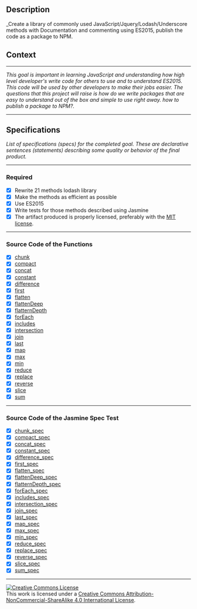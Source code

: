 ## Description

_Create a library of commonly used JavaScript/Jquery/Lodash/Underscore methods with Documentation and commenting using ES2015, publish the code as a package to NPM.
## Context

---

_This goal is important in learning JavaScript and understanding how high level developer's write code for others to use and to understand ES2015.  This code will be used by other developers to make their jobs easier. The questions that this project will raise is how do we write packages that are easy to understand out of the box and simple to use right away. how to publish a package to NPM?._

---

## Specifications

_List of specifications (specs) for the completed goal. These are declarative sentences (statements) describing some quality or behavior of the final product._

---

### Required

- [X] Rewrite 21 methods lodash library 
- [X] Make the methods as efficient as possible  
- [X] Use ES2015
- [X] Write tests for those methods described using Jasmine
- [X] The artifact produced is properly licensed, preferably with the [MIT license][mit-license].

---

### Source Code of the Functions

- [X] [chunk](.lib/chunk.js)
- [X] [compact](.lib/compact.js)
- [X] [concat](.lib/concat.js)
- [X] [constant](.lib/constant.js)
- [X] [difference](.lib/difference.js)
- [X] [first](.lib/first.js)
- [X] [flatten](.lib/flatten.js)
- [X] [flattenDeep](.lib/flattenDeep.js)
- [X] [flatternDepth](.lib/flatternDepth.js)
- [X] [forEach](.lib/forEach.js)
- [X] [includes](.lib/includes.js)
- [X] [intersection](.lib/intersection.js)
- [X] [join](.lib/join.js)
- [X] [last](.lib/last.js)
- [X] [map](.lib/map.js)
- [X] [max](.lib/max.js)
- [X] [min](.lib/min.js)
- [X] [reduce](.lib/reduce.js)
- [X] [replace](.lib/replace.js)
- [X] [reverse](.lib/reverse.js)
- [X] [slice](.lib/slice.js)
- [X] [sum](.lib/sum.js)

---

### Source Code of the Jasmine Spec Test

- [X] [chunk_spec](.spec/chunk_spec.js)
- [X] [compact_spec](.spec/compact_spec.js)
- [X] [concat_spec](.spec/concat_spec.js)
- [X] [constant_spec](.spec/constant_spec.js)
- [X] [difference_spec](.spec/difference_spec.js)
- [X] [first_spec](.spec/first_spec.js)
- [X] [flatten_spec](.spec/flatten_spec.js)
- [X] [flattenDeep_spec](.spec/flattenDeep_spec.js)
- [X] [flatternDepth_spec](.spec/flatternDepth_spec.js)
- [X] [forEach_spec](.spec/forEach_spec.js)
- [X] [includes_spec](.spec/includes_spec.js)
- [X] [intersection_spec](.spec/intersection_spec.js)
- [X] [join_spec](.spec/join_spec.js)
- [X] [last_spec](.spec/last_spec.js)
- [X] [map_spec](.spec/map_spec.js)
- [X] [max_spec](.spec/max_spec.js)
- [X] [min_spec](.spec/min_spec.js)
- [X] [reduce_spec](.spec/reduce_spec.js)
- [X] [replace_spec](.spec/replace_spec.js)
- [X] [reverse_spec](.spec/reverse_spec.js)
- [X] [slice_spec](.spec/slice_spec.js)
- [X] [sum_spec](.spec/sum_spec.js)

---

<!-- LICENSE -->

<a rel="license" href="http://creativecommons.org/licenses/by-nc-sa/4.0/"><img alt="Creative Commons License" style="border-width:0" src="https://i.creativecommons.org/l/by-nc-sa/4.0/80x15.png" /></a>
<br />This work is licensed under a <a rel="license" href="http://creativecommons.org/licenses/by-nc-sa/4.0/">Creative Commons Attribution-NonCommercial-ShareAlike 4.0 International License</a>.

[mit-license]: https://opensource.org/licenses/MIT

